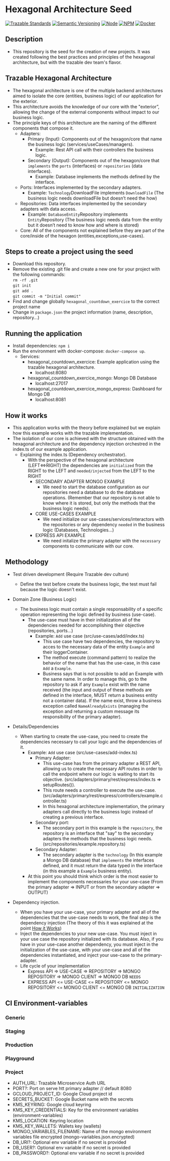 # Hexagonal Architecture Seed

[![Trazable Standards](https://img.shields.io/badge/Conventional%20Commits-1.0.0-yellow.svg)](https://conventionalcommits.org)
[![Semantic Versioning](https://img.shields.io/badge/Semver-2.0.0-brightgreen)](https://semver.org/spec/v2.0.0.html)
[![Node](https://img.shields.io/badge/Node-14.15-yellowgreen)](https://nodejs.org/en/)
[![NPM](https://img.shields.io/badge/NPM-red)](https://www.npmjs.com/)
[![Docker](https://img.shields.io/badge/Docker-19.03.13-blue)](https://www.docker.com/)

## Description

- This repository is the seed for the creation of new projects. It was created following the best practices
  and principles of the hexagonal architecture, but with the trazable dev team's flavor.

## Trazable Hexagonal Architecture

- The hexagonal architecture is one of the multiple backend architectures aimed to isolate the core (entities, business logic) of our application for the exterior.
- This architecture avoids the knowledge of our core with the "exterior”, allowing the change of the external components without impact to our business logic.
- The principle keys of this architecture are the naming of the different components that compose it.
  - Adapters:
    - Primary (Input): Components out of the hexagon/core that name the business logic (services/useCases/managers).
      - Example: Rest API call with their controllers the business logic.
    - Secondary (Output): Components out of the hexagon/core that `implements` the `ports` (interfaces) or `repositories` (data interfaces).
      - Example: Database implements the methods defined by the interface.
  - Ports: Interfaces implemented by the secondary adapters.
    - Example: `Technology`DownloadFile implements `DownloadFile` (The business logic needs downloadFile but doesn’t need the how)
  - Repositories: Data interfaces implemented by the secondary adapters with data access.
    - Example: `DatabaseEntity`Repository implements `Entity`Repository (The business logic needs data from the entity but it doesn’t need to know how and where is stored)
  - Core: All of the components not explained before they are part of the core/inside of the hexagon (entities,exceptions,use-cases).

## Steps to create a project using the seed

- Download this repository.
- Remove the existing .git file and create a new one for your project with the following commands:  
  `rm -rf .git`  
  `git init`  
  `git add .`  
  `git commit -m "Initial commit"`
- Find and change globally `hexagonal_countdown_exercice` to the correct project name
- Change in `package.json` the project information (name, description, repository...)

## Running the application

- Install dependencies: `npm i`
- Run the environment with docker-compose: `docker-compose up`.
  - Services:
    - hexagonal_countdown_exercice: Example application using the trazable hexagonal architecture.
      - localhost:8080
    - hexagonal_countdown_exercice_mongo: Mongo DB Database
      - localhost:27017
    - hexagonal_countdown_exercice_mongo_express: Dashboard for Mongo DB
      - localhost:8081

## How it works

- This application works with the theory before explained but we explain how this example works with the trazable implementation.
- The isolation of our core is achieved with the structure obtained with the hexagonal architecture and the dependency injection orchestred in the index.ts of our example application.
  - Explaining the index.ts (Dependency orchestrator).
    - With the perspective of the hexagonal architecture (LEFT<=>RIGHT) the dependencies are `initialized` from the RIGHT to the LEFT and `needed/injected` from the LEFT to the RIGHT
      - SECONDARY ADAPTER MONGO EXAMPLE
        - We need to start the database configuration as our repositories need a database to do the database operations. (Remember that our repository is not able to know where it is stored, but only the methods that the business logic needs).
      - CORE USE-CASES EXAMPLE
        - We need initialize our use-cases/services/interactors with the repositories or any dependency `needed` in the business logic (Databases, Technologies...)
      - EXPRESS API EXAMPLE
        - We need initalize the primary adapter with the `necessary` components to communicate with our core.

## Methodology

- Test driven development (Require Trazable dev culture)
  - Define the test before create the business logic, the test must fail because the logic doesn't exist.
- Domain Zone (Business Logic)
  - The business logic must contain a single responsability of a specific operation representing the logic defined by business (use-case).
    - The use-case must have in their initialization all of the dependencies needed for accomplishing their objective (repositories, ports...)
      - Example: `Add` use case (src/use-cases/add/index.ts)
        - This use case have two dependencies, the repository to acces to the necessary data of the entity `Example` and their loggerContainer.
        - The method execute (command pattern) to realize the behavior of the name that has the use-case, in this case `Add` a `Example`.
        - Business says that is not possible to add an Example with the same name. In order to manage this, go to the repository to ask if any `Example` exist with the name received (the input and output of these methods are defined in the interface, MUST return a business entity not a container data). If the name exist, throw a business exception called `NameAlreadyExists` (managing the exception and returning a custom message its responsibility of the primary adapter).
- Details/Dependencies

  - When starting to create the use-case, you need to create the dependencies necessary to call your logic and the dependencies of it.
    - Example: `Add` use case (src/use-cases/add-index.ts)
      - Primary Adapter:
        - This use-case has from the primary adapter a REST API, allowing us to create the necessary API routes in order to call the endpoint where our logic is waiting to start its objective. (src/adapters/primary/rest/express/index.ts => setupRoutes()).
        - This route needs a controller to execute the use-case. (src/adapters/primary/rest/express/controllers/example.controller.ts)
        - In this hexagonal architecture implementation, the primary adapters call directly to the business logic instead of creating a previous interface.
      - Secondary port:
        - The secondary port in this example is the `repository`, the repository is an interface that "say" to the secondary adapters the methods that the business logic needs. (src/repositories/example.repository.ts)
      - Secondary Adapter:
        - The secondary adapter is the `technology` (In this example a Mongo DB database) that `implements` the interfaces defined, and it must return the data typed in the interface (in this example a `Example` business entity).
    - At this point you should think which order is the most easier to implement the components necessaries for your use-case (From the primary adapter => INPUT or from the secondary adapter => OUTPUT)

- Dependency injection.
  - When you have your use-case, your primary adapter and all of the dependencies that the use-case needs to work, the final step is the dependency injection (The theory of this it was explained at the point [How it Works](#How-it-works))
  - Inject the dependencies to your new use-case. You must inject in your use case the repository initialized with its database. Also, if you have in your use-case another dependency, you must inject in the initialization of the use-case, with your use-case and all of the dependencies instantiated, and inject your use-case to the primary-adapter.
  - Life cycle of your implementation
    - Express API => USE-CASE => REPOSITORY => MONGO REPOSITORY => MONGO CLIENT => MONGO DB `NEEDS`
    - EXPRESS API <= USE-CASE <= REPOSITORY <= MONGO REPOSITORY <= MONGO CLIENT <= MONGO DB `INITIALIZATION`

## CI Environment-variables

### Generic

### Staging

### Production

### Playground

### Project

- AUTH_URL: Trazable Microservice Auth URL
- PORT?: Port on serve htt primary adapter // default 8080
- GCLOUD_PROJECT_ID: Google Cloud project id
- SECRETS_BUCKET: Google Bucket name with the secrets
- KMS_KEYRING: Google cloud keyring
- KMS_KEY_CREDENTIALS: Key for the environment variables (environment-variables)
- KMS_LOCATION: Keyring location
- KMS_KEY_WALLETS: Wallets key (wallets)
- MONGO_VARIABLES_FILENAME: Name of the mongo environment variables file encrypted (mongo-variables.json.encrypted)
- DB_URI?: Optional env variable if no secret is provided
- DB_USER?: Optional env variable if no secret is provided
- DB_PASSWORD?: Optional env variable if no secret is provided
